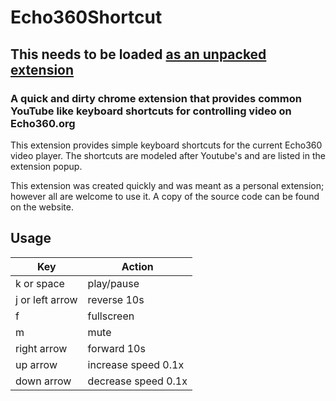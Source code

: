 # Echo360Shortcut

## This needs to be loaded [as an unpacked extension](https://webkul.com/blog/how-to-install-the-unpacked-extension-in-chrome/)

### A quick and dirty chrome extension that provides common YouTube like keyboard shortcuts for controlling video on Echo360.org

This extension provides simple keyboard shortcuts for the current Echo360 video player. The shortcuts are modeled after Youtube's and are listed in the extension popup. 

This extension was created quickly and was meant as a personal extension; however all are welcome to use it. A copy of the source code can be found on the website.

## Usage

| Key  | Action |
| ------------- | ------------- |
| k or space  | play/pause  |
| j or left arrow  | reverse 10s  |
| f | fullscreen |
| m | mute|
| right arrow  | forward 10s  |
| up arrow  | increase speed 0.1x  |
| down arrow  | decrease speed 0.1x  |
